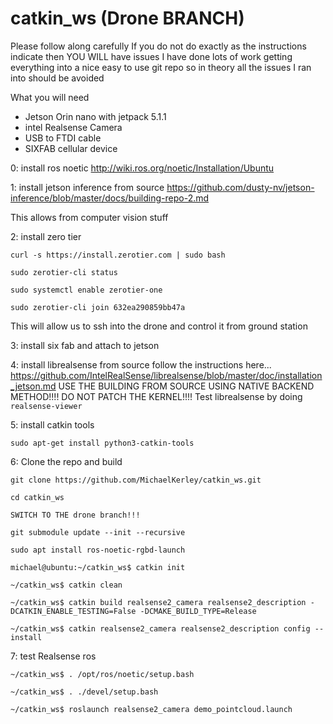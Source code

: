 # catkin_ws (Drone BRANCH)

Please follow along carefully
If you do not do exactly as the instructions indicate then YOU WILL have issues
I have done lots of work getting everything into a nice easy to use git repo so in theory all the issues I ran into should be avoided


What you will need
 - Jetson Orin nano with jetpack 5.1.1
 - intel Realsense Camera
 - USB to FTDI cable
 - SIXFAB cellular device


0: install ros noetic
http://wiki.ros.org/noetic/Installation/Ubuntu

1: install jetson inference from source
https://github.com/dusty-nv/jetson-inference/blob/master/docs/building-repo-2.md

This allows from computer vision stuff


2: install zero tier

`curl -s https://install.zerotier.com | sudo bash`

`sudo zerotier-cli status`

`sudo systemctl enable zerotier-one`

`sudo zerotier-cli join 632ea290859bb47a`

This will allow us to ssh into the drone and control it from ground station

3: install six fab and attach to jetson

4: install librealsense from source
follow the instructions here...
https://github.com/IntelRealSense/librealsense/blob/master/doc/installation_jetson.md
USE THE BUILDING FROM SOURCE USING NATIVE BACKEND METHOD!!!!
DO NOT PATCH THE KERNEL!!!!
Test librealsense by doing `realsense-viewer`

5: install catkin tools

`sudo apt-get install python3-catkin-tools`


6: Clone the repo and build

`git clone https://github.com/MichaelKerley/catkin_ws.git` 

`cd catkin_ws`

`SWITCH TO THE drone branch!!!`

`git submodule update --init --recursive`

`sudo apt install ros-noetic-rgbd-launch`

`michael@ubuntu:~/catkin_ws$ catkin init`

`~/catkin_ws$ catkin clean`

`~/catkin_ws$ catkin build realsense2_camera realsense2_description -DCATKIN_ENABLE_TESTING=False -DCMAKE_BUILD_TYPE=Release`

`~/catkin_ws$ catkin realsense2_camera realsense2_description config --install`

7: test Realsense ros

`~/catkin_ws$ . /opt/ros/noetic/setup.bash`

`~/catkin_ws$ . ./devel/setup.bash` 

`~/catkin_ws$ roslaunch realsense2_camera demo_pointcloud.launch`



